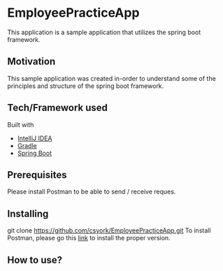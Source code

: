 # EmployeePracticeApp
This application is a sample application that utilizes the spring boot framework.

## Motivation
This sample application was created in-order to understand some of the principles and structure of the spring boot framework.

## Tech/Framework used
Built with
- [IntelliJ IDEA](https://www.jetbrains.com/idea/)
- [Gradle](https://gradle.org)
- [Spring Boot](https://spring.io)


## Prerequisites
Please install Postman to be able to send / receive reques.

## Installing
git clone https://github.com/csyork/EmployeePracticeApp.git
To install Postman, please go this [link](https://www.postman.com) to install the proper version. 

## How to use?



